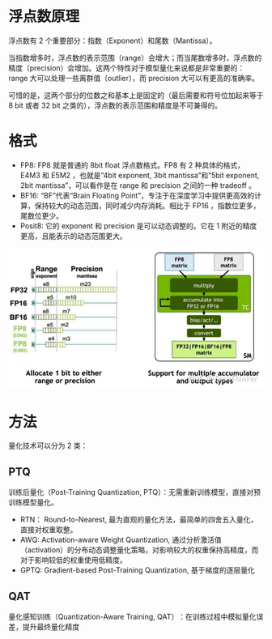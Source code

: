 # 浮点数原理

浮点数有 2 个重要部分：指数（Exponent）和尾数（Mantissa）。

当指数增多时，浮点数的表示范围（range）会增大；而当尾数增多时，浮点数的精度（precision）会增加。这两个特性对于模型量化来说都是非常重要的：range 大可以处理一些离群值（outlier），而 precision 大可以有更高的准确率。

可惜的是，这两个部分的位数之和基本上是固定的（最后需要和符号位加起来等于 8 bit 或者 32 bit 之类的），浮点数的表示范围和精度是不可兼得的。

# 格式

- FP8: FP8 就是普通的 8bit float 浮点数格式。FP8 有 2 种具体的格式，E4M3 和 E5M2 ，也就是“4bit exponent, 3bit mantissa”和“5bit exponent, 2bit mantissa”，可以看作是在 range 和 precision 之间的一种 tradeoff 。
- BF16: “BF”代表“Brain Floating Point”，专注于在深度学习中提供更高效的计算，保持较大的动态范围，同时减少内存消耗。相比于 FP16 ，指数位更多，尾数位更少。
- Posit8: 它的 exponent 和 precision 是可以动态调整的。它在 1 附近的精度更高，且能表示的动态范围更大。

![](img/clipboard-20250302T153340.png)

# 方法

量化技术可以分为 2 类：

## PTQ

训练后量化（Post-Training Quantization, PTQ）：无需重新训练模型，直接对预训练模型量化。

- ​​RTN​： Round-to-Nearest, 最为直观的量化方法，最简单的四舍五入量化，直接对权重取整。
- AWQ: Activation-aware Weight Quantization, 通过分析激活值（activation）的分布动态调整量化策略，对影响较大的权重保持高精度，而对于影响较低的权重使用低精度。
- GPTQ: Gradient-based Post-Training Quantization, 基于梯度的逐层量化

## QAT

量化感知训练（Quantization-Aware Training, QAT）​：在训练过程中模拟量化误差，提升最终量化精度
